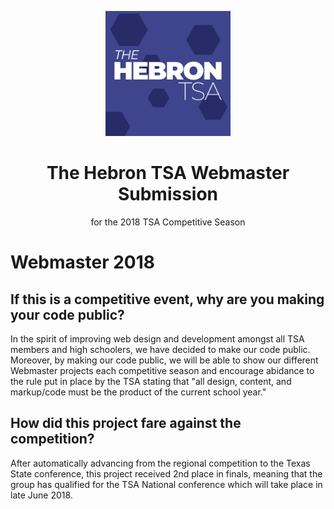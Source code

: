 <p align="center"><img src="https://github.com/TheHebronTSA/Webmaster-2018/blob/master/src/imgs/HebronTSAProfile.jpg?raw=true" height="200"><p>
<h1 align="center">The Hebron TSA Webmaster Submission</h1>
<p align="center">for the 2018 TSA Competitive Season</p>

# Webmaster 2018

## If this is a competitive event, why are you making your code public?
In the spirit of improving web design and development amongst all TSA members and high schoolers, we have decided to make our code public. Moreover, by making our code public, we will be able to show our different Webmaster projects each competitive season and encourage abidance to the rule put in place by the TSA stating that "all design, content, and markup/code must be the product of the current school year."

## How did this project fare against the competition?
After automatically advancing from the regional competition to the Texas State conference, this project received 2nd place in finals, meaning that the group has qualified for the TSA National conference which will take place in late June 2018.
